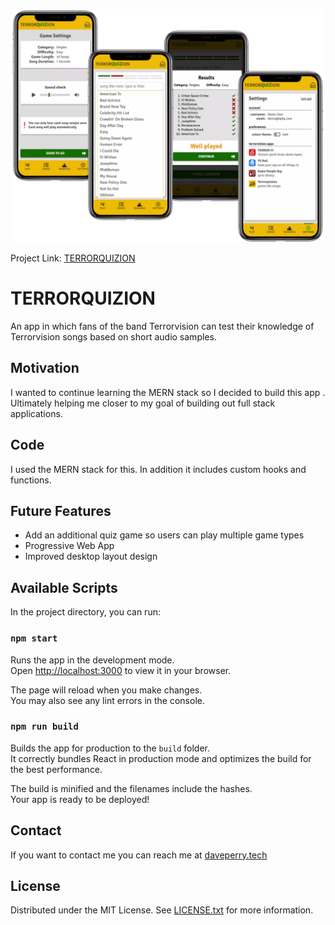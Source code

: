 ![Screenshot](./src/assets/screen_terrorquizion.webp)

Project Link: [TERRORQUIZION](https://terrorvision-quiz.vercel.app)

# TERRORQUIZION

<!-- A little info about your project and/ or overview that explains **what** the project is about. -->

An app in which fans of the band Terrorvision can test their knowledge of Terrorvision songs based on short audio samples.

<!-- ## Game Details

Each player choses ten numbers (from available lotto numbers range). Mark off each of your numbers if the ball was drawn in the official lotto draw. The winner is the first person to match all ten numbers. -->

## Motivation

I wanted to continue learning the MERN stack so I decided to build this app . Ultimately helping me closer to my goal of building out full stack applications.

## Code

I used the MERN stack for this. In addition it includes custom hooks and functions.

## Future Features

- Add an additional quiz game so users can play multiple game types
- Progressive Web App
- Improved desktop layout design

## Available Scripts

In the project directory, you can run:

### `npm start`

Runs the app in the development mode.\
Open [http://localhost:3000](http://localhost:3000) to view it in your browser.

The page will reload when you make changes.\
You may also see any lint errors in the console.

<!--
### `npm test`

Launches the test runner in the interactive watch mode.\
See the section about [running tests](https://facebook.github.io/create-react-app/docs/running-tests) for more information. -->

### `npm run build`

Builds the app for production to the `build` folder.\
It correctly bundles React in production mode and optimizes the build for the best performance.

The build is minified and the filenames include the hashes.\
Your app is ready to be deployed!

<!-- ## Code Example

Show what the library does as concisely as possible, developers should be able to figure out **how** your project solves their problem by looking at the code example. Make sure the API you are showing off is obvious, and that your code is short and concise. -->

<!-- ## Installation

Provide step by step series of examples and explanations about how to get a development env running. -->

<!-- ## API Reference

Depending on the size of the project, if it is small and simple enough the reference docs can be added to the README. For medium size to larger projects it is important to at least provide a link to where the API reference docs live.

## Tests

Describe and show how to run the tests with code examples. -->

<!-- ## How to use? -->

## Contact

If you want to contact me you can reach me at [daveperry.tech](https://daveperry.tech)

<!-- [loopy lotto repo](https://github.com/your_username/repo_name) -->

## License

<!-- A short snippet describing the license (MIT, Apache etc) -->

Distributed under the MIT License. See [LICENSE.txt](LICENSE.txt) for more information.

<!-- MIT © [Dave Perry]() -->

